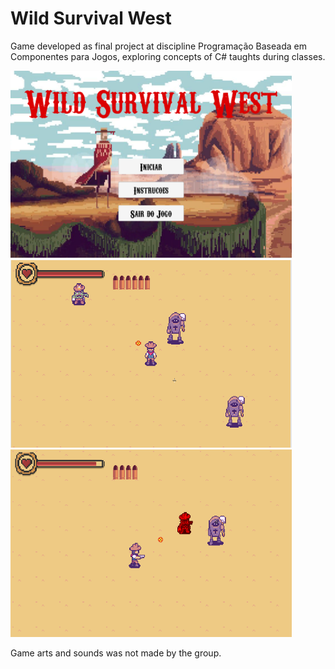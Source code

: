 # Wild Survival West

Game developed as final project at discipline Programação Baseada em Componentes para Jogos, exploring concepts of C# taughts during classes.

<img src="https://github.com/GuOlival/WildSurvivalWest-Jogo/blob/main/Screenshots/scr1.png" width="450" height="300"><img src="https://github.com/GuOlival/WildSurvivalWest-Jogo/blob/main/Screenshots/scr2.png" width="450" height="300"><img src="https://github.com/GuOlival/WildSurvivalWest-Jogo/blob/main/Screenshots/scr3.png" width="450" height="300">


Game arts and sounds was not made by the group.
